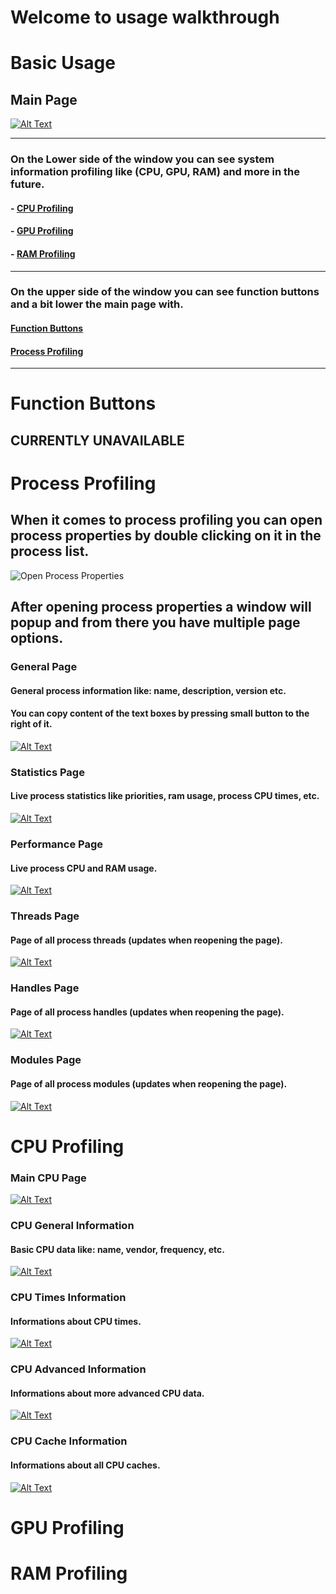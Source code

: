 ﻿# Welcome to usage walkthrough

# Basic Usage

## Main Page
[![Alt Text](UsageResources/MainPage.png)](UsageResources/MainPage.png)

---
### On the Lower side of the window you can see system information profiling like (CPU, GPU, RAM) and more in the future.
#### - [CPU Profiling](#cpu-profiling)
#### - [GPU Profiling](#gpu-profiling)
#### - [RAM Profiling](#ram-profiling)
---
### On the upper side of the window you can see function buttons and a bit lower the main page with.
#### [Function Buttons](#function-buttons)
#### [Process Profiling](#process-profiling)
---

# Function Buttons
## CURRENTLY UNAVAILABLE

# Process Profiling
## When it comes to process profiling you can open process properties by double clicking on it in the process list.
![Open Process Properties](./UsageResources/OpenProcessProperties.gif)

## After opening process properties a window will popup and from there you have multiple page options.

### General Page
#### General process information like: name, description, version etc.
#### You can copy content of the text boxes by pressing small button to the right of it.
[![Alt Text](UsageResources/ProcessPropertiesGeneral.png)](UsageResources/ProcessPropertiesGeneral.png)

### Statistics Page
#### Live process statistics like priorities, ram usage, process CPU times, etc. 
[![Alt Text](UsageResources/ProcessPropertiesStatistics.png)](UsageResources/ProcessPropertiesStatistics.png)

### Performance Page
#### Live process CPU and RAM usage.
[![Alt Text](UsageResources/ProcessPropertiesPerformance.png)](UsageResources/ProcessPropertiesPerformance.png)

### Threads Page
#### Page of all process threads (updates when reopening the page).
[![Alt Text](UsageResources/ProcessPropertiesThreads.png)](UsageResources/ProcessPropertiesThreads.png)

### Handles Page
#### Page of all process handles (updates when reopening the page).
[![Alt Text](UsageResources/ProcessPropertiesHandles.png)](UsageResources/ProcessPropertiesHandles.png)

### Modules Page
#### Page of all process modules (updates when reopening the page).
[![Alt Text](UsageResources/ProcessPropertiesModules.png)](UsageResources/ProcessPropertiesModules.png)

# CPU Profiling

### Main CPU Page
[![Alt Text](UsageResources/CPU.png)](UsageResources/CPU.png)

### CPU General Information
#### Basic CPU data like: name, vendor, frequency, etc.
[![Alt Text](UsageResources/CPUGenera.png)](UsageResources/CPUGenera.png)

### CPU Times Information
#### Informations about CPU times.
[![Alt Text](UsageResources/CPUTimes.png)](UsageResources/CPUTimes.png)

### CPU Advanced Information
#### Informations about more advanced CPU data.
[![Alt Text](UsageResources/CPUAdvanced.png)](UsageResources/CPUAdvanced.png)

### CPU Cache Information
#### Informations about all CPU caches.
[![Alt Text](UsageResources/CPUCache.png)](UsageResources/CPUCache.png)

# GPU Profiling
# RAM Profiling

